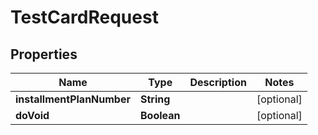 
# TestCardRequest

## Properties
Name | Type | Description | Notes
------------ | ------------- | ------------- | -------------
**installmentPlanNumber** | **String** |  |  [optional]
**doVoid** | **Boolean** |  |  [optional]



